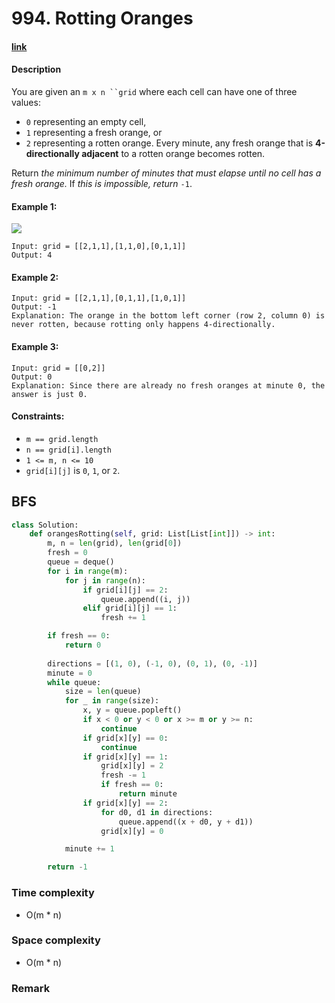 # 994. Rotting Oranges

#### [link](https://leetcode.com/problems/rotting-oranges/)

#### Description
You are given an `m x n ``grid` where each cell can have one of three values:

* `0` representing an empty cell,
* `1` representing a fresh orange, or
* `2` representing a rotten orange.
Every minute, any fresh orange that is **4-directionally adjacent** to a rotten orange becomes rotten.

Return *the minimum number of minutes that must elapse until no cell has a fresh orange.* If *this is impossible, return* `-1`.

#### Example 1:
![](https://assets.leetcode.com/uploads/2019/02/16/oranges.png)
```
Input: grid = [[2,1,1],[1,1,0],[0,1,1]]
Output: 4
```
#### Example 2:
```
Input: grid = [[2,1,1],[0,1,1],[1,0,1]]
Output: -1
Explanation: The orange in the bottom left corner (row 2, column 0) is never rotten, because rotting only happens 4-directionally.
```
#### Example 3:
```
Input: grid = [[0,2]]
Output: 0
Explanation: Since there are already no fresh oranges at minute 0, the answer is just 0.
```

#### Constraints:
* `m == grid.length`
* `n == grid[i].length`
* `1 <= m, n <= 10`
* `grid[i][j]` is `0`, `1`, or `2`.

## BFS
```python
class Solution:
    def orangesRotting(self, grid: List[List[int]]) -> int:
        m, n = len(grid), len(grid[0])
        fresh = 0
        queue = deque()
        for i in range(m):
            for j in range(n):
                if grid[i][j] == 2:
                    queue.append((i, j))
                elif grid[i][j] == 1:
                    fresh += 1

        if fresh == 0:
            return 0
            
        directions = [(1, 0), (-1, 0), (0, 1), (0, -1)]
        minute = 0
        while queue:
            size = len(queue)
            for _ in range(size):
                x, y = queue.popleft()
                if x < 0 or y < 0 or x >= m or y >= n:
                    continue
                if grid[x][y] == 0:
                    continue
                if grid[x][y] == 1:
                    grid[x][y] = 2
                    fresh -= 1
                    if fresh == 0:
                        return minute
                if grid[x][y] == 2:
                    for d0, d1 in directions:
                        queue.append((x + d0, y + d1))
                    grid[x][y] = 0

            minute += 1

        return -1
```
### Time complexity
* O(m * n)
### Space complexity
* O(m * n)
### Remark
